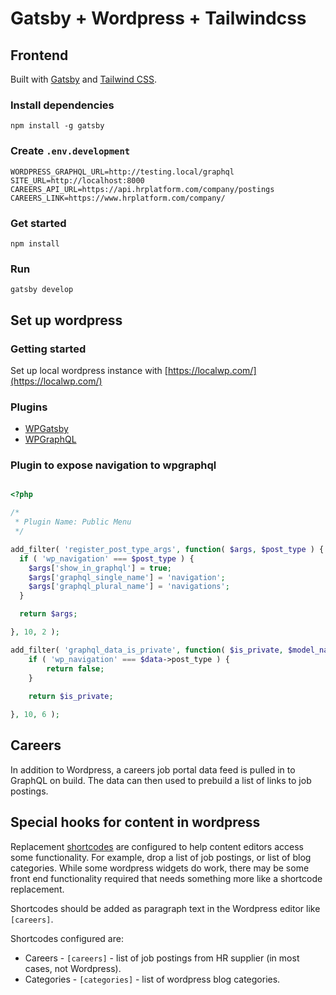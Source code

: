 # Gatsby + Wordpress + Tailwindcss

## Frontend

Built with [Gatsby](https://www.gatsbyjs.com/) and [Tailwind CSS](https://tailwindcss.com/). 

### Install dependencies
```
npm install -g gatsby
```

### Create `.env.development`
```
WORDPRESS_GRAPHQL_URL=http://testing.local/graphql
SITE_URL=http://localhost:8000
CAREERS_API_URL=https://api.hrplatform.com/company/postings
CAREERS_LINK=https://www.hrplatform.com/company/

```

### Get started 
```
npm install
```

### Run
```
gatsby develop
```

## Set up wordpress

### Getting started

Set up local wordpress instance with [https://localwp.com/](https://localwp.com/)

### Plugins

- [WPGatsby](https://wordpress.org/plugins/wp-gatsby/)
- [WPGraphQL](https://wordpress.org/plugins/wp-graphql/)

### Plugin to expose navigation to wpgraphql

```php

<?php

/*
 * Plugin Name: Public Menu
 */

add_filter( 'register_post_type_args', function( $args, $post_type ) {
  if ( 'wp_navigation' === $post_type ) {
    $args['show_in_graphql'] = true;
    $args['graphql_single_name'] = 'navigation';
    $args['graphql_plural_name'] = 'navigations'; 
  }

  return $args;

}, 10, 2 );

add_filter( 'graphql_data_is_private', function( $is_private, $model_name, $data, $visibility, $owner, $current_user ) {
	if ( 'wp_navigation' === $data->post_type ) {
		return false;
	}
	
	return $is_private;

}, 10, 6 );

```

## Careers

In addition to Wordpress, a careers job portal data feed is pulled in to GraphQL on build. The data can then used to prebuild a list of links to job postings. 


## Special hooks for content in wordpress

Replacement [shortcodes](https://www.smashingmagazine.com/2012/05/wordpress-shortcodes-complete-guide/) are configured to help content editors access some functionality. For example, drop a list of job postings, or list of blog categories.  While some wordpress widgets do work, there may be some front end functionality required that needs something more like a shortcode replacement. 

Shortcodes should be added as paragraph text in the Wordpress editor like `[careers]`. 

Shortcodes configured are:
- Careers - `[careers]` - list of job postings from HR supplier (in most cases, not Wordpress). 
- Categories  - `[categories]` - list of wordpress blog categories. 